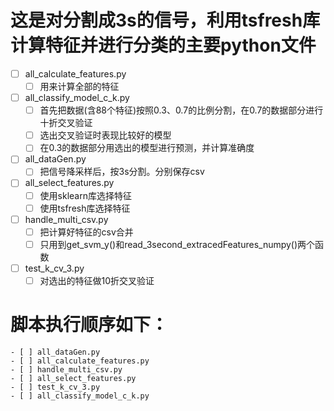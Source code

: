 # 这是对分割成3s的信号，利用tsfresh库计算特征并进行分类的主要python文件
- [ ] all_calculate_features.py
    - [ ] 用来计算全部的特征
- [ ] all_classify_model_c_k.py
    - [ ] 首先把数据(含88个特征)按照0.3、0.7的比例分割，在0.7的数据部分进行十折交叉验证
    - [ ] 选出交叉验证时表现比较好的模型
    - [ ] 在0.3的数据部分用选出的模型进行预测，并计算准确度
- [ ] all_dataGen.py
    - [ ] 把信号降采样后，按3s分割。分别保存csv
 - [ ] all_select_features.py
    - [ ] 使用sklearn库选择特征
    - [ ] 使用tsfresh库选择特征
 - [ ] handle_multi_csv.py
    - [ ] 把计算好特征的csv合并
    - [ ] 只用到get_svm_y()和read_3second_extracedFeatures_numpy()两个函数
 - [ ] test_k_cv_3.py
    - [ ] 对选出的特征做10折交叉验证
    
 #    脚本执行顺序如下：
    - [ ] all_dataGen.py
    - [ ] all_calculate_features.py
    - [ ] handle_multi_csv.py
    - [ ] all_select_features.py
    - [ ] test_k_cv_3.py
    - [ ] all_classify_model_c_k.py
